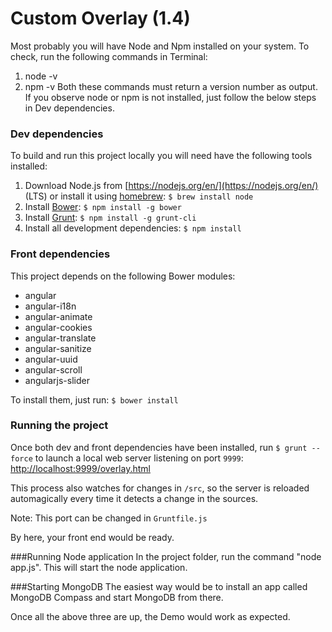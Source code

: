 # Custom Overlay (1.4)
Most probably you will have Node and Npm installed on your system. To check, run the following commands in Terminal:
1) node -v
2) npm -v
Both these commands must return a version number as output. If you observe node or npm is not installed, just follow the below steps in Dev dependencies.

### Dev dependencies

To build and run this project locally you will need have the following tools installed:

1. Download Node.js from [https://nodejs.org/en/](https://nodejs.org/en/) (LTS) or install it using [homebrew](https://brew.sh/): `$ brew install node`
2. Install [Bower](https://bower.io/): `$ npm install -g bower`
3. Install [Grunt](https://gruntjs.com/): `$ npm install -g grunt-cli`
4. Install all development dependencies: `$ npm install`


### Front dependencies

This project depends on the following Bower modules:

- angular
- angular-i18n
- angular-animate
- angular-cookies
- angular-translate
- angular-sanitize
- angular-uuid
- angular-scroll
- angularjs-slider

To install them, just run: `$ bower install`


### Running the project

Once both dev and front dependencies have been installed, run `$ grunt --force` to launch a local web server listening on port `9999`: [http://localhost:9999/overlay.html](http://localhost:9999/overlay.html)

This process also watches for changes in `/src`, so the server is reloaded automagically every time it detects a change in the sources.

Note: This port can be changed in `Gruntfile.js`

By here, your front end would be ready.

###Running Node application
In the project folder, run the command "node app.js". This will start the node application.

###Starting MongoDB
The easiest way would be to install an app called MongoDB Compass and start MongoDB from there.

Once all the above three are up, the Demo would work as expected.
